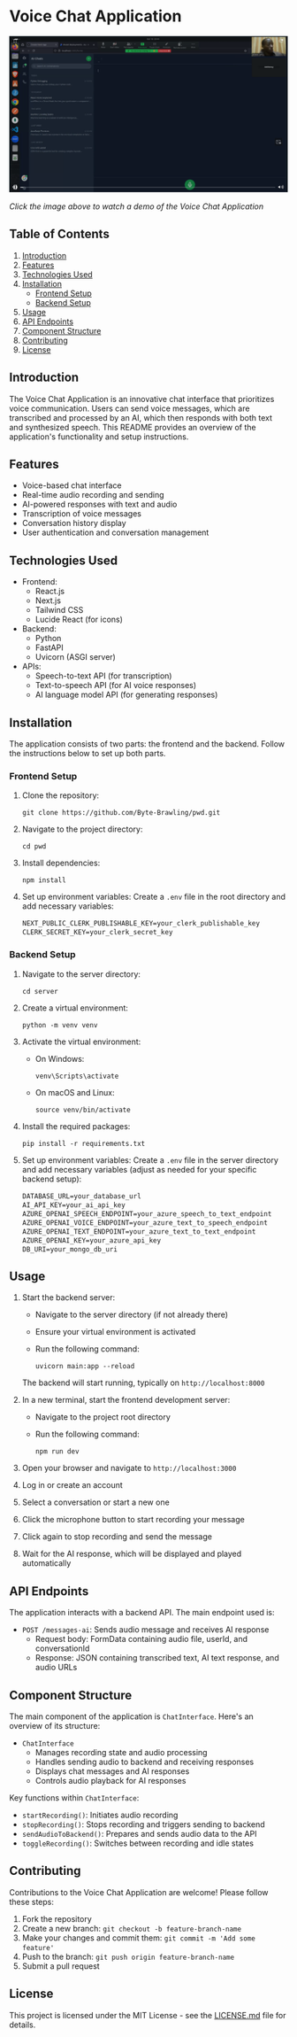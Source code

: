 # Voice Chat Application

[![Video Demo](/pitch.png)](/pitch.mp4)

*Click the image above to watch a demo of the Voice Chat Application*

## Table of Contents

1. [Introduction](#introduction)
2. [Features](#features)
3. [Technologies Used](#technologies-used)
4. [Installation](#installation)
   - [Frontend Setup](#frontend-setup)
   - [Backend Setup](#backend-setup)
5. [Usage](#usage)
6. [API Endpoints](#api-endpoints)
7. [Component Structure](#component-structure)
8. [Contributing](#contributing)
9. [License](#license)

## Introduction

The Voice Chat Application is an innovative chat interface that prioritizes voice communication. Users can send voice messages, which are transcribed and processed by an AI, which then responds with both text and synthesized speech. This README provides an overview of the application's functionality and setup instructions.

## Features

- Voice-based chat interface
- Real-time audio recording and sending
- AI-powered responses with text and audio
- Transcription of voice messages
- Conversation history display
- User authentication and conversation management

## Technologies Used

- Frontend:
  - React.js
  - Next.js
  - Tailwind CSS
  - Lucide React (for icons)
- Backend:
  - Python
  - FastAPI
  - Uvicorn (ASGI server)
- APIs:
  - Speech-to-text API (for transcription)
  - Text-to-speech API (for AI voice responses)
  - AI language model API (for generating responses)

## Installation

The application consists of two parts: the frontend and the backend. Follow the instructions below to set up both parts.

### Frontend Setup

1. Clone the repository:

   ```
   git clone https://github.com/Byte-Brawling/pwd.git
   ```

2. Navigate to the project directory:

   ```
   cd pwd
   ```

3. Install dependencies:

   ```
   npm install
   ```

4. Set up environment variables:
   Create a `.env` file in the root directory and add necessary variables:

   ```
   NEXT_PUBLIC_CLERK_PUBLISHABLE_KEY=your_clerk_publishable_key
   CLERK_SECRET_KEY=your_clerk_secret_key
   ```

### Backend Setup

1. Navigate to the server directory:

   ```
   cd server
   ```

2. Create a virtual environment:

   ```
   python -m venv venv
   ```

3. Activate the virtual environment:
   - On Windows:

     ```
     venv\Scripts\activate
     ```

   - On macOS and Linux:

     ```
     source venv/bin/activate
     ```

4. Install the required packages:

   ```
   pip install -r requirements.txt
   ```

5. Set up environment variables:
   Create a `.env` file in the server directory and add necessary variables (adjust as needed for your specific backend setup):

   ```
   DATABASE_URL=your_database_url
   AI_API_KEY=your_ai_api_key
   AZURE_OPENAI_SPEECH_ENDPOINT=your_azure_speech_to_text_endpoint
   AZURE_OPENAI_VOICE_ENDPOINT=your_azure_text_to_speech_endpoint
   AZURE_OPENAI_TEXT_ENDPOINT=your_azure_text_to_text_endpoint
   AZURE_OPENAI_KEY=your_azure_api_key
   DB_URI=your_mongo_db_uri
   ```

## Usage

1. Start the backend server:
   - Navigate to the server directory (if not already there)
   - Ensure your virtual environment is activated
   - Run the following command:

     ```
     uvicorn main:app --reload
     ```

   The backend will start running, typically on `http://localhost:8000`

2. In a new terminal, start the frontend development server:
   - Navigate to the project root directory
   - Run the following command:

     ```
     npm run dev
     ```

3. Open your browser and navigate to `http://localhost:3000`
4. Log in or create an account
5. Select a conversation or start a new one
6. Click the microphone button to start recording your message
7. Click again to stop recording and send the message
8. Wait for the AI response, which will be displayed and played automatically

## API Endpoints

The application interacts with a backend API. The main endpoint used is:

- `POST /messages-ai`: Sends audio message and receives AI response
  - Request body: FormData containing audio file, userId, and conversationId
  - Response: JSON containing transcribed text, AI text response, and audio URLs

## Component Structure

The main component of the application is `ChatInterface`. Here's an overview of its structure:

- `ChatInterface`
  - Manages recording state and audio processing
  - Handles sending audio to backend and receiving responses
  - Displays chat messages and AI responses
  - Controls audio playback for AI responses

Key functions within `ChatInterface`:

- `startRecording()`: Initiates audio recording
- `stopRecording()`: Stops recording and triggers sending to backend
- `sendAudioToBackend()`: Prepares and sends audio data to the API
- `toggleRecording()`: Switches between recording and idle states

## Contributing

Contributions to the Voice Chat Application are welcome! Please follow these steps:

1. Fork the repository
2. Create a new branch: `git checkout -b feature-branch-name`
3. Make your changes and commit them: `git commit -m 'Add some feature'`
4. Push to the branch: `git push origin feature-branch-name`
5. Submit a pull request

## License

This project is licensed under the MIT License - see the [LICENSE.md](LICENSE.md) file for details.
